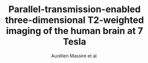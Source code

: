 ---
cat: ciel
subcat: neurophysics
bestof: false
author: Aurélien Massire et al.
title: Parallel-transmission-enabled three-dimensional T2-weighted imaging of the human brain at 7 Tesla
journal: Magnetic Resonance in Medicine
year: 2015
type: article
doi: 10.1002/mrm.25353
---